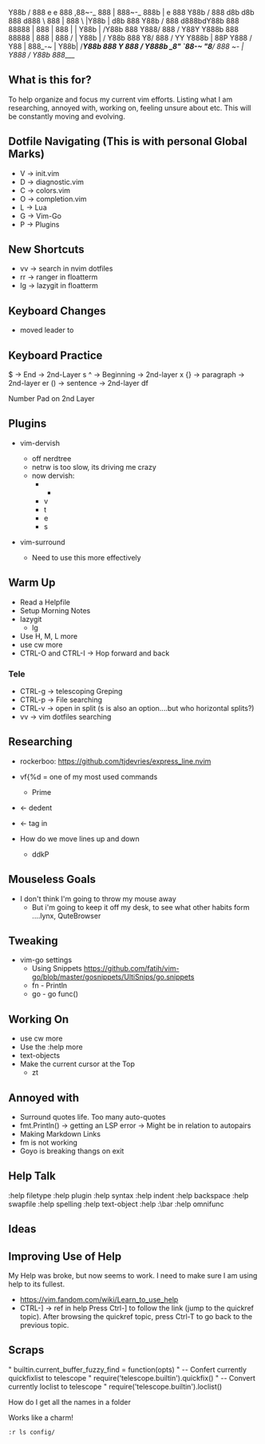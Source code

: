 
Y88b      / 888      e    e                888   ,88~-_   888   | 888~-_   888b    |      e      888
 Y88b    /  888     d8b  d8b               888  d888   \  888   | 888   \  |Y88b   |     d8b     888
  Y88b  /   888    d888bdY88b              888 88888    | 888   | 888    | | Y88b  |    /Y88b    888
   Y888/    888   / Y88Y Y888b             888 88888    | 888   | 888   /  |  Y88b |   /  Y88b   888
    Y8/     888  /   YY   Y888b        |   88P  Y888   /  Y88   | 888_-~   |   Y88b|  /____Y88b  888
     Y      888 /          Y888b        \__8"    `88_-~    "8__/  888 ~-_  |    Y888 /      Y88b 888____


## What is this for?

To help organize and focus my current vim efforts.
Listing what I am researching, annoyed with, working on, feeling unsure about etc.
This will be constantly moving and evolving.

## Dotfile Navigating (This is with personal Global Marks)

- V -> init.vim
- D -> diagnostic.vim
- C -> colors.vim
- O -> completion.vim
- L -> Lua
- G -> Vim-Go
- P -> Plugins

## New Shortcuts

- <leader>vv -> search in nvim dotfiles
- <leader>rr -> ranger in floatterm
- <leader>lg -> lazygit in floatterm

## Keyboard Changes

- moved leader to <Space>

## Keyboard Practice

$  -> End       -> 2nd-Layer s
^  -> Beginning -> 2nd-layer x
{} -> paragraph -> 2nd-layer er
() -> sentence  -> 2nd-layer df

Number Pad on 2nd Layer

## Plugins

- vim-dervish
  - off nerdtree
  - netrw is too slow, its driving me crazy
  - now dervish:
    - -
    - v
    - t
    - e
    - s

- vim-surround
  - Need to use this more effectively

## Warm Up

- Read a Helpfile
- Setup Morning Notes
- lazygit
  - lg
- Use H, M, L more
- use cw more
- CTRL-O and CTRL-I -> Hop forward and back

### Tele

- CTRL-g -> telescoping Greping
- CTRL-p -> File searching
- CTRL-v -> open in split (s is also an option....but who horizontal splits?)
- <leader>vv -> vim dotfiles searching

## Researching

- rockerboo: https://github.com/tjdevries/express_line.nvim

- vf{%d = one of my most used commands
  - Prime
- <c-d> <- dedent
- <d-t> <- tag in

- How do we move lines up and down
  - ddkP

## Mouseless Goals

- I don't think I'm going to throw my mouse away
  - But i'm going to keep it off my desk,
    to see what other habits form
    ....lynx, QuteBrowser

## Tweaking

- vim-go settings
  - Using Snippets
  https://github.com/fatih/vim-go/blob/master/gosnippets/UltiSnips/go.snippets
  - fn - Println
  - go - go func()


## Working On

- use cw more
- Use the :help more
- text-objects
- Make the current cursor at the Top
  - zt

## Annoyed with

- Surround quotes life. Too many auto-quotes
- fmt.Println()
  -> getting an LSP error
  -> Might be in relation to autopairs
- Making Markdown Links
- fm is not working
- Goyo is breaking thangs on exit


## Help Talk

:help filetype
:help plugin
:help syntax
:help indent
:help backspace
:help swapfile
:help spelling
:help text-object
:help :\bar
:help omnifunc


## Ideas

## Improving Use of Help

My Help was broke, but now seems to work.
I need to make sure I am using help to its fullest.

- https://vim.fandom.com/wiki/Learn_to_use_help
- CTRL-] -> ref in help
  Press Ctrl-] to follow the link (jump to the quickref topic).
  After browsing the quickref topic, press Ctrl-T to go back to the previous topic.


## Scraps

" builtin.current_buffer_fuzzy_find = function(opts)
" -- Confert currently quickfixlist to telescope
" require('telescope.builtin').quickfix()
" -- Convert currently loclist to telescope
" require('telescope.builtin').loclist()

How do I get all the names in a folder

Works like a charm!
```
:r ls config/
```
